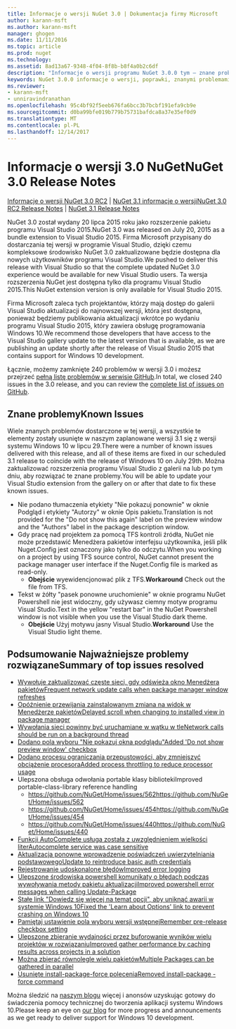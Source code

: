 ```yaml
---
title: Informacje o wersji NuGet 3.0 | Dokumentacja firmy Microsoft
author: karann-msft
ms.author: karann-msft
manager: ghogen
ms.date: 11/11/2016
ms.topic: article
ms.prod: nuget
ms.technology: 
ms.assetid: 8ad13a67-9348-4f04-8f8b-b8f4a0b2c6df
description: "Informacje o wersji programu NuGet 3.0.0 tym — znane problemy, poprawki, dodatkowe funkcje i dcr."
keywords: NuGet 3.0.0 informacje o wersji, poprawki, znanymi problemami, nowe funkcje, dcr
ms.reviewer:
- karann-msft
- unniravindranathan
ms.openlocfilehash: 95c4bf92f5eeb676fa6bcc3b7bcbf191efa9cb9e
ms.sourcegitcommit: d0ba99bfe019b779b75731bafdca8a37e35ef0d9
ms.translationtype: MT
ms.contentlocale: pl-PL
ms.lasthandoff: 12/14/2017
---
```

# <a name="nuget-30-release-notes"></a><span data-ttu-id="3c8fe-104">Informacje o wersji 3.0 NuGet</span><span class="sxs-lookup"><span data-stu-id="3c8fe-104">NuGet 3.0 Release Notes</span></span>

<span data-ttu-id="3c8fe-105">[Informacje o wersji NuGet 3.0 RC2](../release-notes/nuget-3.0-RC2.md) | [NuGet 3.1 informacje o wersji](../release-notes/nuget-3.1.md)</span><span class="sxs-lookup"><span data-stu-id="3c8fe-105">[NuGet 3.0 RC2 Release Notes](../release-notes/nuget-3.0-RC2.md) | [NuGet 3.1 Release Notes](../release-notes/nuget-3.1.md)</span></span>

<span data-ttu-id="3c8fe-106">NuGet 3.0 został wydany 20 lipca 2015 roku jako rozszerzenie pakietu programu Visual Studio 2015.</span><span class="sxs-lookup"><span data-stu-id="3c8fe-106">NuGet 3.0 was released on July 20, 2015 as a bundle extension to Visual Studio 2015.</span></span> <span data-ttu-id="3c8fe-107">Firma Microsoft przypisany do dostarczania tej wersji w programie Visual Studio, dzięki czemu kompleksowe środowisko NuGet 3.0 zaktualizowane będzie dostępna dla nowych użytkowników programu Visual Studio.</span><span class="sxs-lookup"><span data-stu-id="3c8fe-107">We pushed to deliver this release with Visual Studio so that the complete updated NuGet 3.0 experience would be available for new Visual Studio users.</span></span> <span data-ttu-id="3c8fe-108">Ta wersja rozszerzenia NuGet jest dostępna tylko dla programu Visual Studio 2015.</span><span class="sxs-lookup"><span data-stu-id="3c8fe-108">This NuGet extension version is only available for Visual Studio 2015.</span></span>

<span data-ttu-id="3c8fe-109">Firma Microsoft zaleca tych projektantów, którzy mają dostęp do galerii Visual Studio aktualizacji do najnowszej wersji, która jest dostępna, ponieważ będziemy publikowania aktualizacji wkrótce po wydaniu programu Visual Studio 2015, który zawiera obsługę programowania Windows 10.</span><span class="sxs-lookup"><span data-stu-id="3c8fe-109">We recommend those developers that have access to the Visual Studio gallery update to the latest version that is available, as we are publishing an update shortly after the release of Visual Studio 2015 that contains support for Windows 10 development.</span></span>

<span data-ttu-id="3c8fe-110">Łącznie, możemy zamknięte 240 problemów w wersji 3.0 i możesz przejrzeć [pełną listę problemów w serwisie GitHub](https://github.com/NuGet/Home/issues?q=milestone%3A3.0.0-RTM+is%3Aclosed).</span><span class="sxs-lookup"><span data-stu-id="3c8fe-110">In total, we closed 240 issues in the 3.0 release, and you can review the [complete list of issues on GitHub](https://github.com/NuGet/Home/issues?q=milestone%3A3.0.0-RTM+is%3Aclosed).</span></span>

## <a name="known-issues"></a><span data-ttu-id="3c8fe-111">Znane problemy</span><span class="sxs-lookup"><span data-stu-id="3c8fe-111">Known Issues</span></span>

<span data-ttu-id="3c8fe-112">Wiele znanych problemów dostarczone w tej wersji, a wszystkie te elementy zostały usunięte w naszym zaplanowane wersji 3.1 się z wersji systemu Windows 10 w lipcu 29.</span><span class="sxs-lookup"><span data-stu-id="3c8fe-112">There were a number of known issues delivered with this release, and all of these items are fixed in our scheduled 3.1 release to coincide with the release of Windows 10 on July 29th.</span></span>  <span data-ttu-id="3c8fe-113">Można zaktualizować rozszerzenia programu Visual Studio z galerii na lub po tym dniu, aby rozwiązać te znane problemy.</span><span class="sxs-lookup"><span data-stu-id="3c8fe-113">You will be able to update your Visual Studio extension from the gallery on or after that date to fix these known issues.</span></span>

*  <span data-ttu-id="3c8fe-114">Nie podano tłumaczenia etykiety "Nie pokazuj ponownie" w oknie Podgląd i etykiety "Autorzy" w oknie Opis pakietu.</span><span class="sxs-lookup"><span data-stu-id="3c8fe-114">Translation is not provided for the "Do not show this again" label on the preview window and the "Authors" label in the package description window.</span></span>
*  <span data-ttu-id="3c8fe-115">Gdy pracę nad projektem za pomocą TFS kontroli źródła, NuGet nie może przedstawić Menedżera pakietów interfejsu użytkownika, jeśli plik Nuget.Config jest oznaczony jako tylko do odczytu.</span><span class="sxs-lookup"><span data-stu-id="3c8fe-115">When you working on a project by using TFS source control, NuGet cannot present the package manager user interface if the Nuget.Config file is marked as read-only.</span></span>
   * <span data-ttu-id="3c8fe-116">**Obejście** wyewidencjonować plik z TFS.</span><span class="sxs-lookup"><span data-stu-id="3c8fe-116">**Workaround** Check out the file from TFS.</span></span>
*  <span data-ttu-id="3c8fe-117">Tekst w żółty "pasek ponowne uruchomienie" w oknie programu NuGet Powershell nie jest widoczny, gdy używasz ciemny motyw programu Visual Studio.</span><span class="sxs-lookup"><span data-stu-id="3c8fe-117">Text in the yellow "restart bar" in the NuGet Powershell window is not visible when you use the Visual Studio dark theme.</span></span>
   * <span data-ttu-id="3c8fe-118">**Obejście** Użyj motywu jasny Visual Studio.</span><span class="sxs-lookup"><span data-stu-id="3c8fe-118">**Workaround** Use the Visual Studio light theme.</span></span>


## <a name="summary-of-top-issues-resolved"></a><span data-ttu-id="3c8fe-119">Podsumowanie Najważniejsze problemy rozwiązane</span><span class="sxs-lookup"><span data-stu-id="3c8fe-119">Summary of top issues resolved</span></span>

* [<span data-ttu-id="3c8fe-120">Wywołuje zaktualizować częste sieci, gdy odświeża okno Menedżera pakietów</span><span class="sxs-lookup"><span data-stu-id="3c8fe-120">Frequent network update calls when package manager window refreshes</span></span>](https://github.com/NuGet/Home/issues/515)
* [<span data-ttu-id="3c8fe-121">Opóźnienie przewijania zainstalowanym zmiana na widok w Menedżerze pakietów</span><span class="sxs-lookup"><span data-stu-id="3c8fe-121">Delayed scroll when changing to installed view in package manager</span></span>](https://github.com/NuGet/Home/issues/519)
* [<span data-ttu-id="3c8fe-122">Wywołania sieci powinny być uruchamiane w wątku w tle</span><span class="sxs-lookup"><span data-stu-id="3c8fe-122">Network calls should be run on a background thread</span></span>](https://github.com/NuGet/Home/issues/516)
* [<span data-ttu-id="3c8fe-123">Dodano pola wyboru "Nie pokazuj okna podglądu"</span><span class="sxs-lookup"><span data-stu-id="3c8fe-123">Added 'Do not show preview window' checkbox</span></span>](https://github.com/NuGet/Home/issues/566)
* [<span data-ttu-id="3c8fe-124">Dodano procesu ograniczania przepustowości, aby zmniejszyć obciążenie procesora</span><span class="sxs-lookup"><span data-stu-id="3c8fe-124">Added process throttling to reduce processor usage</span></span>](https://github.com/NuGet/Home/issues/356)
* <span data-ttu-id="3c8fe-125">Ulepszona obsługa odwołania portable klasy biblioteki</span><span class="sxs-lookup"><span data-stu-id="3c8fe-125">Improved portable-class-library reference handling</span></span>
    * [<span data-ttu-id="3c8fe-126">https://github.com/NuGet/Home/issues/562</span><span class="sxs-lookup"><span data-stu-id="3c8fe-126">https://github.com/NuGet/Home/issues/562</span></span>](https://github.com/NuGet/Home/issues/562)
    * [<span data-ttu-id="3c8fe-127">https://github.com/NuGet/Home/issues/454</span><span class="sxs-lookup"><span data-stu-id="3c8fe-127">https://github.com/NuGet/Home/issues/454</span></span>](https://github.com/NuGet/Home/issues/454)
    * [<span data-ttu-id="3c8fe-128">https://github.com/NuGet/Home/issues/440</span><span class="sxs-lookup"><span data-stu-id="3c8fe-128">https://github.com/NuGet/Home/issues/440</span></span>](https://github.com/NuGet/Home/issues/440)
* [<span data-ttu-id="3c8fe-129">Funkcji AutoComplete usługa została z uwzględnieniem wielkości liter</span><span class="sxs-lookup"><span data-stu-id="3c8fe-129">Autocomplete service was case sensitive</span></span>](https://github.com/NuGet/Home/issues/198)
* [<span data-ttu-id="3c8fe-130">Aktualizacja ponowne wprowadzenie poświadczeń uwierzytelniania podstawowego</span><span class="sxs-lookup"><span data-stu-id="3c8fe-130">Update to reintroduce basic auth credentials</span></span>](https://github.com/NuGet/Home/issues/456)
* [<span data-ttu-id="3c8fe-131">Rejestrowanie udoskonalone błędów</span><span class="sxs-lookup"><span data-stu-id="3c8fe-131">Improved error logging</span></span>](https://github.com/NuGet/Home/issues/407)
* [<span data-ttu-id="3c8fe-132">Ulepszone środowiska powershell komunikaty o błędach podczas wywoływania metody pakietu aktualizacji</span><span class="sxs-lookup"><span data-stu-id="3c8fe-132">Improved powershell error messages when calling Update-Package</span></span>](https://github.com/NuGet/Home/issues/5)
* [<span data-ttu-id="3c8fe-133">Stałe link "Dowiedz się więcej na temat opcji", aby uniknąć awarii w systemie Windows 10</span><span class="sxs-lookup"><span data-stu-id="3c8fe-133">Fixed the 'Learn about Options' link to prevent crashing on Windows 10</span></span>](https://github.com/NuGet/Home/issues/822)
* [<span data-ttu-id="3c8fe-134">Pamiętaj ustawienie pola wyboru wersji wstępnej</span><span class="sxs-lookup"><span data-stu-id="3c8fe-134">Remember pre-release checkbox setting</span></span>](https://github.com/NuGet/Home/issues/732)
* [<span data-ttu-id="3c8fe-135">Ulepszone zbieranie wydajności przez buforowanie wyników wielu projektów w rozwiązaniu</span><span class="sxs-lookup"><span data-stu-id="3c8fe-135">Improved gather performance by caching results across projects in a solution</span></span>](https://github.com/NuGet/Home/issues/721)
* [<span data-ttu-id="3c8fe-136">Można zbierać równolegle wielu pakietów</span><span class="sxs-lookup"><span data-stu-id="3c8fe-136">Multiple Packages can be gathered in parallel</span></span>](https://github.com/NuGet/Home/issues/713)
* [<span data-ttu-id="3c8fe-137">Usunięte install-package-force polecenia</span><span class="sxs-lookup"><span data-stu-id="3c8fe-137">Removed install-package -force command</span></span>](https://github.com/NuGet/Home/issues/697)

<span data-ttu-id="3c8fe-138">Można śledzić na [naszym blogu](http://blog.nuget.org) więcej i anonsów uzyskując gotowy do świadczenia pomocy technicznej do tworzenia aplikacji systemu Windows 10.</span><span class="sxs-lookup"><span data-stu-id="3c8fe-138">Please keep an eye on [our blog](http://blog.nuget.org) for more progress and announcements as we get ready to deliver support for Windows 10 development.</span></span>